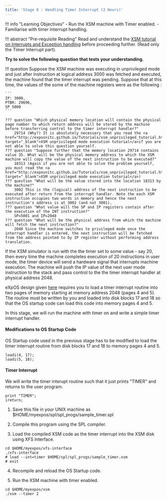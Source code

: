 ```yaml
---
title: 'Stage 8 : Handling Timer Interrupt (2 Hours)'
---
```


!!! info "Learning Objectives"
      - Run the XSM machine with Timer enabled.
      - Familiarise with timer interrupt handling.

!!! abstract "Pre-requisite Reading"
      Read and understand the <a href="Tutorials/xsm_interrupts_tutorial.html" target="_blank"> XSM tutorial on Interrupts and Exception handling</a> before proceeding further. (Read only the Timer Interrupt part).

**Try to solve the following question that tests your understanding.**

!!! question 
    Suppose the XSM machine was executing in unprivileged mode and just after
    instruction at logical address 3000 was fetched and executed, the machine found that
    the timer interrupt was pending. Suppose that at this time, the values of the
    some of the machine registers were as the following :

    ```
    IP: 3000,
    PTBR: 29696,
    SP 5000
    ```

    ??? question "Which physical memory location will contain the physical page number to which return address will be stored by the machine before transferring control to the timer interrupt handler?"
        29714 (Why?) It is absolutely necessary that you read the <a href="http://exposnitc.github.io/Tutorials/xsm_unprivileged_tutorial.html" target="_blank">XSM unprivileged mode execution tutorial</a>if you are not able to solve this question yourself.
    ??? question "Suppose further that the memory location 29714 contains value 35. What will be the physical memory address to which the XSM machine will copy the value of the next instruction to be executed?"
        18313 (Again if you are not able to solve the problem yourself, you must read the <a href="http://exposnitc.github.io/Tutorials/xsm_unprivileged_tutorial.html" target="_blank">XSM unprivileged mode execution tutorial</a>)
    ??? question "What will be the value stored into the location 18313 by the machine?"
        3002 This is the (logical) address of the next instruction to be executed after return from the interrupt handler. Note the each XSM instruction occupies two words in memory and hence the next instruction's address is at 3002 (and not 3001).
    ??? question "What value will the SP and IP registers contain after the execution of the INT instruction?"
        SP=5001 and IP=2048
    ??? question "What will be the physical address from which the machine will fetch the next instruction?"
        2048 Since the machine switches to privileged mode once the interrupt handler is entered, the next instruction will be fetched from the address pointed to by IP register without performing address translation.


If the XSM simulator is run with the the timer set to some value - say 20, then every time the
machine completes execution of 20 instructions in user mode, the timer device will send a
hardware signal that interrupts machine execution. The machine will push the IP value of the
next user mode instruction to the stack and pass control to the the timer interrupt handler at
physical address 2048.

eXpOS design given <a href="os_implementation.html" target="_blank">here</a>
requires you to load a timer interrupt routine into two pages of memory starting at memory address 2048 (pages
4 and 5). The routine must be written by you and loaded into disk blocks 17 and 18 so that the
OS startup code can load this code into memory pages 4 and 5.

In this stage, we will run the machine with timer on and write a simple timer interrupt handler.


#### Modifications to OS Startup Code

OS Startup code used in the previous stage has to be modified to
load the timer interrupt routine from disk blocks 17 and 18 to memory pages 4 and 5.

```
loadi(4, 17);
loadi(5, 18);
```

#### Timer Interrupt

We will write the timer interupt routine such that it just prints "TIMER" and returns to the
user program.
```
print "TIMER";
ireturn;
```
1) Save this file in your UNIX machine as $HOME/myexpos/spl/spl_progs/sample_timer.spl

2) Compile this program using the SPL compiler.

3) Load the compiled XSM code as the timer interrupt into the XSM disk using XFS Interface.
```
cd $HOME/myexpos/xfs-interface
./xfs-interface
# load --int=timer $HOME/spl/spl_progs/sample_timer.xsm
# exit
```

4) Recompile and reload the OS Startup code.

5) Run the XSM machine with timer enabled.

```
cd $HOME/myexpos/xsm
./xsm --timer 2
```